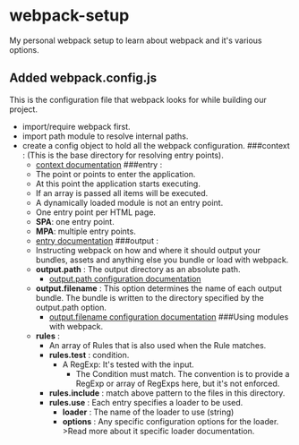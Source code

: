 # webpack-setup
My personal webpack setup to learn about webpack and it's various options.

## Added webpack.config.js
This is the configuration file that webpack looks for while building our project.
* import/require webpack first.
* import path module to resolve internal paths.
* create a config object to hold all the webpack configuration.
  ###context : (This is the base directory for resolving entry points).
    * [context documentation](https://webpack.js.org/configuration/entry-context/#context)
  ###entry :
    * The point or points to enter the application.
    * At this point the application starts executing.
    * If an array is passed all items will be executed.
    * A dynamically loaded module is not an entry point.
    * One entry point per HTML page.
    * **SPA**: one entry point.
    * **MPA**: multiple entry points.
    * [entry documentation](https://webpack.js.org/configuration/entry-context/#entry)
  ###output :
    * Instructing webpack on how and where it should output your bundles, assets and anything else you bundle or load with webpack.
    * **output.path** : The output directory as an absolute path.
      * [output.path configuration documentation](https://webpack.js.org/configuration/output/#output-path)
    * **output.filename** : This option determines the name of each output bundle. The bundle is written to the directory specified by the output.path option.
      * [output.filename configuration documentation](https://webpack.js.org/configuration/output/#output-filename)
  ###Using modules with webpack.
    * **rules** :
      * An array of Rules that is also used when the Rule matches.
      * **rules.test** : condition.
        * A RegExp: It's tested with the input.
          *  The Condition must match. The convention is to provide a RegExp or array of RegExps here, but it's not enforced.
      * **rules.include** : match above pattern to the files in this directory.
      * **rules.use** :  Each entry specifies a loader to be used.
        * **loader** : The name of the loader to use (string)
        * **options** : Any specific configuration options for the loader. >Read more about it specific loader documentation. 
